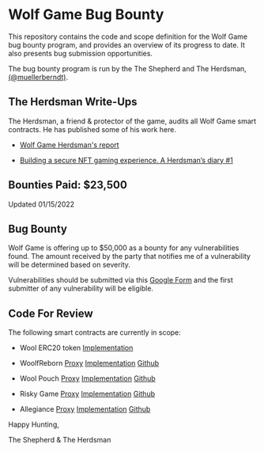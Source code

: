 
# Wolf Game Bug Bounty

This repository contains the code and scope definition for the Wolf Game bug bounty program, and provides an overview of its progress to date. It also presents bug submission opportunities.

The bug bounty program is run by the The Shepherd and The Herdsman, [(@muellerberndt)](https://twitter.com/muellerberndt).

## The Herdsman Write-Ups

The Herdsman, a friend & protector of the game, audits all Wolf Game smart contracts. He has published some of his work here.

- [Wolf Game Herdsman's report](https://muellerberndt.medium.com/wolf-game-herdsmans-report-5802c9d477bd)

- [Building a secure NFT gaming experience. A Herdsman’s diary #1](https://muellerberndt.medium.com/building-a-secure-nft-gaming-experience-a-herdsmans-diary-1-91aab11139dc)

## Bounties Paid: $23,500 
Updated 01/15/2022

## Bug Bounty

Wolf Game is offering up to $50,000 as a bounty for any vulnerabilities found. The amount received by the party that notifies me of a vulnerability will be determined based on severity.

Vulnerabilities should be submitted via this [Google Form](https://docs.google.com/forms/d/e/1FAIpQLSfWr5PxOq5NhFEG8jgPAG8IcTRDyj_X1M-RIwPNg8z6iBM3Kg/viewform) and the first submitter of any vulnerability will be eligible.

## Code For Review

The following smart contracts are currently in scope:

- Wool ERC20 token [Implementation](https://etherscan.io/address/0x8355dbe8b0e275abad27eb843f3eaf3fc855e525#code)

- WoolfReborn [Proxy](https://etherscan.io/address/0x7f36182dee28c45de6072a34d29855bae76dbe2f#code) [Implementation](https://etherscan.io/address/0x6aed9e5dda93b4243e87438790fea310fd182ea1#code) [Github](migration/WoolfReborn.sol)

- Wool Pouch [Proxy](https://etherscan.io/address/0xb76FBBB30e31F2c3BDaA2466CfB1CfE39b220D06#code) [Implementation](https://etherscan.io/address/0x425d27fae9b47e18278b746675002bca8d94e2f0#code) [Github](riskygame/WoolPouch.sol)

- Risky Game [Proxy](https://etherscan.io/address/0x830050A92e1694a2044dD1DDD1395E2CDadA8f2B#code) [Implementation](https://etherscan.io/address/0x867d1ef01122c87b1a5ee07effd06dc9c906f437#code) [Github](alpha%20game/RiskyGame.sol)

- Allegiance [Proxy](https://etherscan.io/address/0xd3a316d5fa3811553f67d9974e457c37d1c098b8#code) [Implementation](https://etherscan.io/address/0x605e768f4f22fcfb101dea87487d94387ad6e35d#code) [Github](riskygame/RiskyGame.sol)

Happy Hunting,

The Shepherd & The Herdsman